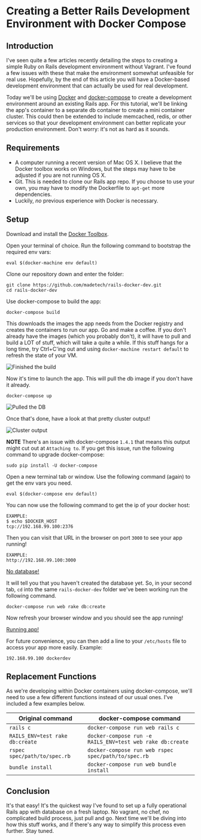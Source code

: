 # Creating a Better Rails Development Environment with Docker Compose

## Introduction
I've seen quite a few articles recently detailing the steps to creating a simple Ruby on Rails development environment without Vagrant. I've found a few issues with these that make the environment somewhat unfeasible for real use. Hopefully, by the end of this article you will have a Docker-based development environment that can actually be used for real development.

Today we'll be using [Docker](http://docker.io) and [docker-compose](https://docs.docker.com/compose/) to create a development environment around an existing Rails app. For this tutorial, we'll be linking the app's container to a separate db container to create a mini container cluster. This could then be extended to include memcached, redis, or other services so that your development environment can better replicate your production environment. Don't worry: it's not as hard as it sounds.

## Requirements

* A computer running a recent version of Mac OS X. I believe that the Docker toolbox works on Windows, but the steps may have to be adjusted if you are not running OS X.
* Git. This is needed to clone our Rails app repo. If you choose to use your own, you may have to modify the Dockerfile to `apt-get` more dependencies.
* Luckily, *no* previous experience with Docker is necessary.

## Setup

Download and install the [Docker Toolbox](https://www.docker.com/toolbox).

Open your terminal of choice. Run the following command to bootstrap the required env vars:

```
eval $(docker-machine env default)
```

Clone our repository down and enter the folder:
```
git clone https://github.com/madetech/rails-docker-dev.git
cd rails-docker-dev
```

Use docker-compose to build the app:

```
docker-compose build
```

This downloads the images the app needs from the Docker registry and creates the containers to run our app. Go and make a coffee. If you don't already have the images (which you probably don't), it will have to pull and build a LOT of stuff, which will take a quite a while. If this stuff hangs for a long time, try Ctrl+C'ing out and using `docker-machine restart default` to refresh the state of your VM.

![Finished the build](http://i.imgur.com/30uj8At.png)

Now it's time to launch the app. This will pull the db image if you don't have it already.

```
docker-compose up
```

![Pulled the DB](http://i.imgur.com/9Rc9nqU.png)

Once that's done, have a look at that pretty cluster output!

![Cluster output](http://i.imgur.com/r76o3aj.png)

**NOTE** There's an issue with docker-compose `1.4.1` that means this output might cut out at `Attaching to`. If you get this issue, run the following command to upgrade docker-compose:

```
sudo pip install -U docker-compose
```

Open a new terminal tab or window. Use the following command (again) to get the env vars you need.

```
eval $(docker-compose env default)
```

You can now use the following command to get the ip of your docker host:

```
EXAMPLE:
$ echo $DOCKER_HOST
tcp://192.168.99.100:2376
```

Then you can visit that URL in the browser on port `3000` to see your app running!

```
EXAMPLE:
http://192.168.99.100:3000
```

[No database!](http://i.imgur.com/kQdQDMf.png)

It will tell you that you haven't created the database yet. So, in your second tab, `cd` into the same `rails-docker-dev` folder we've been working run the following command.

```
docker-compose run web rake db:create
```

Now refresh your browser window and you should see the app running!

[Running app!](http://i.imgur.com/Pj8zcdR.png)

For future convenience, you can then add a line to your `/etc/hosts` file to access your app more easily. Example:

```
192.168.99.100 dockerdev
```

## Replacement Functions

As we're developing within Docker containers using docker-compose, we'll need to use a few different functions instead of our usual ones. I've included a few examples below.

| Original command | docker-compose command |
|--------------------|----------------------|
| `rails c`          | `docker-compose run web rails c` |
| `RAILS_ENV=test rake db:create` | `docker-compose run -e RAILS_ENV=test web rake db:create` |
| `rspec spec/path/to/spec.rb`    | `docker-compose run web rspec spec/path/to/spec.rb` |
| `bundle install`                | `docker-compose run web bundle install` |

## Conclusion

It's that easy! It's the quickest way I've found to set up a fully operational Rails app with database on a fresh laptop. No vagrant, no chef, no complicated build process, just pull and go. Next time we'll be diving into how this stuff works, and if there's any way to simplify this process even further. Stay tuned.
